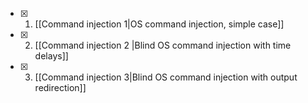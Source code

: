 
- [x] 1. [[Command injection 1|OS command injection, simple case]]
- [x] 2. [[Command injection 2 |Blind OS command injection with time delays]]
- [x] 3. [[Command injection 3|Blind OS command injection with output redirection]]

